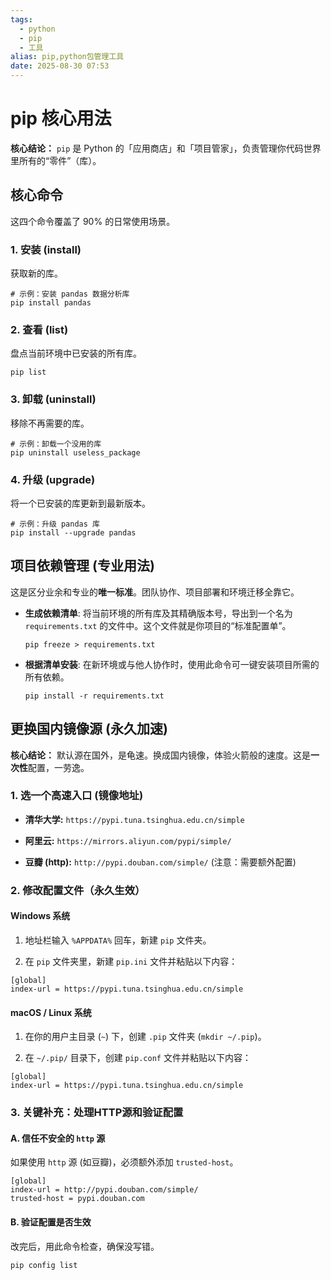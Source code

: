 ```yaml
---
tags:
  - python
  - pip
  - 工具
alias: pip,python包管理工具
date: 2025-08-30 07:53
---
```

# pip 核心用法

**核心结论：** `pip` 是 Python 的「应用商店」和「项目管家」，负责管理你代码世界里所有的“零件”（库）。

## 核心命令

这四个命令覆盖了 90% 的日常使用场景。

### 1. 安装 (install)

获取新的库。

```
# 示例：安装 pandas 数据分析库
pip install pandas
```

### 2. 查看 (list)

盘点当前环境中已安装的所有库。

```
pip list
```

### 3. 卸载 (uninstall)

移除不再需要的库。

```
# 示例：卸载一个没用的库
pip uninstall useless_package
```

### 4. 升级 (upgrade)

将一个已安装的库更新到最新版本。

```
# 示例：升级 pandas 库
pip install --upgrade pandas
```

## 项目依赖管理 (专业用法)

这是区分业余和专业的**唯一标准**。团队协作、项目部署和环境迁移全靠它。

- **生成依赖清单**: 将当前环境的所有库及其精确版本号，导出到一个名为 `requirements.txt` 的文件中。这个文件就是你项目的“标准配置单”。
    
    ```
    pip freeze > requirements.txt
    ```
    
- **根据清单安装**: 在新环境或与他人协作时，使用此命令可一键安装项目所需的所有依赖。
    
    ```
    pip install -r requirements.txt
    ```
    

## 更换国内镜像源 (永久加速)

**核心结论：** 默认源在国外，是龟速。换成国内镜像，体验火箭般的速度。这是**一次性**配置，一劳逸。

### 1. 选一个高速入口 (镜像地址)

- **清华大学:** `https://pypi.tuna.tsinghua.edu.cn/simple`
    
- **阿里云:** `https://mirrors.aliyun.com/pypi/simple/`
    
- **豆瓣 (http):** `http://pypi.douban.com/simple/` (注意：需要额外配置)
    

### 2. 修改配置文件（永久生效）

#### Windows 系统

1. 地址栏输入 `%APPDATA%` 回车，新建 `pip` 文件夹。
    
2. 在 `pip` 文件夹里，新建 `pip.ini` 文件并粘贴以下内容：
    
```
[global]
index-url = https://pypi.tuna.tsinghua.edu.cn/simple
```
    

#### macOS / Linux 系统

1. 在你的用户主目录 (`~`) 下，创建 `.pip` 文件夹 (`mkdir ~/.pip`)。
    
2. 在 `~/.pip/` 目录下，创建 `pip.conf` 文件并粘贴以下内容：
    
```
[global]
index-url = https://pypi.tuna.tsinghua.edu.cn/simple
```
    

### 3. 关键补充：处理HTTP源和验证配置

#### A. 信任不安全的 `http` 源

如果使用 `http` 源 (如豆瓣)，必须额外添加 `trusted-host`。

```
[global]
index-url = http://pypi.douban.com/simple/
trusted-host = pypi.douban.com
```

#### B. 验证配置是否生效

改完后，用此命令检查，确保没写错。

```
pip config list
```